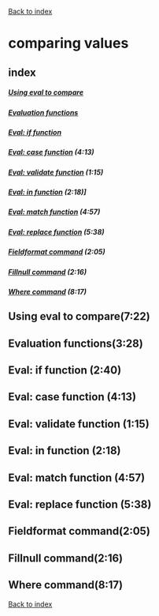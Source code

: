 [Back to index](README.md)
# comparing values
## index
##### [Using eval to compare](#_using_eval_to_compare)
##### [Evaluation functions](##_evaluation_functions)
##### [Eval: if function]()
##### [Eval: case function]() (4:13)
##### [Eval: validate function]() (1:15)
##### [Eval: in function]() (2:18)]
##### [Eval: match function]() (4:57)
##### [Eval: replace function]() (5:38)
##### [Fieldformat command]() (2:05)
##### [Fillnull command]() (2:16)
##### [Where command](#_where_command) (8:17)





## Using eval to compare(7:22)
## Evaluation functions(3:28)
## Eval: if function (2:40)
## Eval: case function (4:13)
## Eval: validate function (1:15)
## Eval: in function (2:18)
## Eval: match function (4:57)
## Eval: replace function (5:38)
## Fieldformat command(2:05)
## Fillnull command(2:16)
## Where command(8:17)


[Back to index](README.md)
